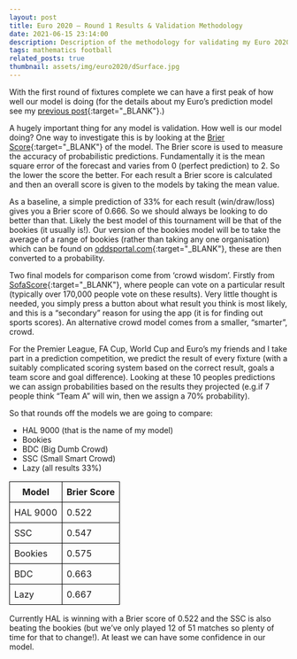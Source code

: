 ```yaml
---
layout: post
title: Euro 2020 – Round 1 Results & Validation Methodology
date: 2021-06-15 23:14:00
description: Description of the methodology for validating my Euro 2020 football model
tags: mathematics football
related_posts: true
thumbnail: assets/img/euro2020/dSurface.jpg
---
```


With the first round of fixtures complete we can have a first peak of how well our model is doing (for the details about my Euro’s prediction model see my [previous post](https://seanelvidge.github.io/blog/2021/Euro_2020_Predictions/){:target="\_BLANK"}.)

A hugely important thing for any model is validation. How well is our model doing? One way to investigate this is by looking at the [Brier Score](https://en.wikipedia.org/wiki/Brier_score){:target="\_BLANK"} of the model. The Brier score is used to measure the accuracy of probabilistic predictions. Fundamentally it is the mean square error of the forecast and varies from 0 (perfect prediction) to 2. So the lower the score the better. For each result a Brier score is calculated and then an overall score is given to the models by taking the mean value.

As a baseline, a simple prediction of 33% for each result (win/draw/loss) gives you a Brier score of 0.666. So we should always be looking to do better than that. Likely the best model of this tournament will be that of the bookies (it usually is!). Our version of the bookies model will be to take the average of a range of bookies (rather than taking any one organisation) which can be found on [oddsportal.com](http://www.oddsportal.com/){:target="\_BLANK"}, these are then converted to a probability.

Two final models for comparison come from ‘crowd wisdom’. Firstly from [SofaScore](http://www.sofascore.com/){:target="\_BLANK"}, where people can vote on a particular result (typically over 170,000 people vote on these results). Very little thought is needed, you simply press a button about what result you think is most likely, and this is a “secondary” reason for using the app (it is for finding out sports scores). An alternative crowd model comes from a smaller, “smarter”, crowd.

For the Premier League, FA Cup, World Cup and Euro’s my friends and I take part in a prediction competition, we predict the result of every fixture (with a suitably complicated scoring system based on the correct result, goals a team score and goal difference). Looking at these 10 peoples predictions we can assign probabilities based on the results they projected (e.g.if 7 people think “Team A” will win, then we assign a 70% probability).

So that rounds off the models we are going to compare:

- HAL 9000 (that is the name of my model)
- Bookies
- BDC (Big Dumb Crowd)
- SSC (Small Smart Crowd)
- Lazy (all results 33%)

<table style="border-collapse: collapse; width: 50%;">
  <thead>
    <tr>
      <th style="border: 1px solid black; padding: 8px;">Model</th>
      <th style="border: 1px solid black; padding: 8px;">Brier Score</th>
    </tr>
  </thead>
  <tbody>
    <tr>
      <td style="border: 1px solid black; padding: 8px;">HAL 9000</td>
      <td style="border: 1px solid black; padding: 8px;">0.522</td>
    </tr>
    <tr>
      <td style="border: 1px solid black; padding: 8px;">SSC</td>
      <td style="border: 1px solid black; padding: 8px;">0.547</td>
    </tr>
    <tr>
      <td style="border: 1px solid black; padding: 8px;">Bookies</td>
      <td style="border: 1px solid black; padding: 8px;">0.575</td>
    </tr>
    <tr>
      <td style="border: 1px solid black; padding: 8px;">BDC</td>
      <td style="border: 1px solid black; padding: 8px;">0.663</td>
    </tr>
    <tr>
      <td style="border: 1px solid black; padding: 8px;">Lazy</td>
      <td style="border: 1px solid black; padding: 8px;">0.667</td>
    </tr>
  </tbody>
</table>

Currently HAL is winning with a Brier score of 0.522 and the SSC is also beating the bookies (but we’ve only played 12 of 51 matches so plenty of time for that to change!). At least we can have some confidence in our model.
